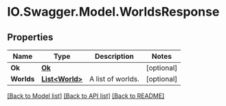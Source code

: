 # IO.Swagger.Model.WorldsResponse
## Properties

Name | Type | Description | Notes
------------ | ------------- | ------------- | -------------
**Ok** | [**Ok**](Ok.md) |  | [optional] 
**Worlds** | [**List&lt;World&gt;**](World.md) | A list of worlds. | [optional] 

[[Back to Model list]](../README.md#documentation-for-models) [[Back to API list]](../README.md#documentation-for-api-endpoints) [[Back to README]](../README.md)

